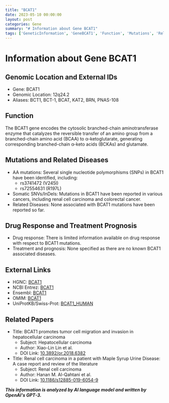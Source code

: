 ```yaml
---
title: "BCAT1"
date: 2023-05-10 00:00:00
layout: post
categories: Gene
summary: "# Information about Gene BCAT1"
tags: ['GeneticInformation', 'GeneBCAT1', 'Function', 'Mutations', 'RelatedDiseases', 'DrugResponse', 'TreatmentPrognosis', 'ExternalLinks']
---
```


# Information about Gene BCAT1

## Genomic Location and External IDs
- Gene: BCAT1
- Genomic Location: 12q24.2
- Aliases: BCT1, BCT-1, BCAT, KAT2, BRN, PNAS-108

## Function
The BCAT1 gene encodes the cytosolic branched-chain aminotransferase enzyme that catalyzes the reversible transfer of an amino group from a branched-chain amino acid (BCAA) to α-ketoglutarate, generating corresponding branched-chain α-keto acids (BCKAs) and glutamate.

## Mutations and Related Diseases
- AA mutations: Several single nucleotide polymorphisms (SNPs) in BCAT1 have been identified, including: 
    - rs3741472 (V245I)
    - rs72554631 (R197L)
- Somatic SNVs/InDels: Mutations in BCAT1 have been reported in various cancers, including renal cell carcinoma and colorectal cancer. 
- Related Diseases: None associated with BCAT1 mutations have been reported so far. 

## Drug Response and Treatment Prognosis
- Drug response: There is limited information available on drug response with respect to BCAT1 mutations. 
- Treatment and prognosis: None specified as there are no known BCAT1 associated diseases. 

## External Links
- HGNC: [BCAT1](https://www.genenames.org/data/gene-symbol-report/#!/hgnc_id/HGNC:970) 
- NCBI Entrez: [BCAT1](https://www.ncbi.nlm.nih.gov/gene/586)
- Ensembl: [BCAT1](https://useast.ensembl.org/Homo_sapiens/Gene/Summary?g=ENSG00000121410;r=12:114738303-114872082)
- OMIM: [BCAT1](https://omim.org/entry/113520)
- UniProtKB/Swiss-Prot: [BCAT1_HUMAN](https://www.uniprot.org/uniprot/P54687)

## Related Papers
- Title: BCAT1 promotes tumor cell migration and invasion in hepatocellular carcinoma 
  - Subject: Hepatocellular carcinoma
  - Author: Xiao-Lin Lin et al.
  - DOI Link: [10.3892/or.2018.6382](https://doi.org/10.3892/or.2018.6382)
- Title: Renal cell carcinoma in a patient with Maple Syrup Urine Disease: A case report and review of the literature 
  - Subject: Renal cell carcinoma
  - Author: Hanan M. Al-Qahtani et al.
  - DOI Link: [10.1186/s12885-019-6054-9](https://doi.org/10.1186/s12885-019-6054-9)

**_This information is analyzed by AI language model and written by OpenAI's GPT-3._**